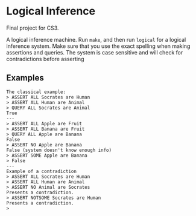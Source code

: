 # Logical Inference

Final project for CS3.

A logical inference machine. Run `make`, and then run `logical` for a logical inference system. Make sure that you use the exact spelling when making assertions and queries. The system is case sensitive and will check for contradictions before asserting

## Examples
```
The classical example:
> ASSERT ALL Socrates are Human
> ASSERT ALL Human are Animal
> QUERY ALL Socrates are Animal
True
---
> ASSERT ALL Apple are Fruit
> ASSERT ALL Banana are Fruit
> QUERY ALL Apple are Banana
False
> ASSERT NO Apple are Banana
False (system doesn't know enough info)
> ASSERT SOME Apple are Banana
> False
---
Example of a contradiction
> ASSERT ALL Socrates are Human
> ASSERT ALL Human are Animal
> ASSERT NO Animal are Socrates
Presents a contradiction.
> ASSERT NOTSOME Socrates are Human
Presents a contradiction.
>
```
